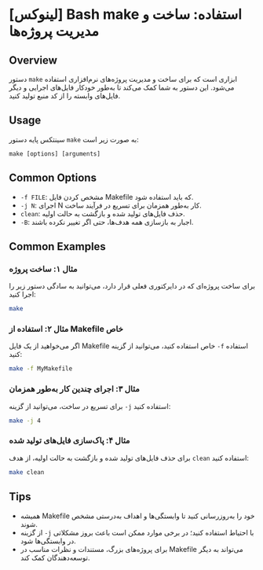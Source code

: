 # [لینوکس] Bash make استفاده: ساخت و مدیریت پروژه‌ها

## Overview
دستور `make` ابزاری است که برای ساخت و مدیریت پروژه‌های نرم‌افزاری استفاده می‌شود. این دستور به شما کمک می‌کند تا به‌طور خودکار فایل‌های اجرایی و دیگر فایل‌های وابسته را از کد منبع تولید کنید.

## Usage
سینتکس پایه دستور `make` به صورت زیر است:

```
make [options] [arguments]
```

## Common Options
- `-f FILE`: مشخص کردن فایل Makefile که باید استفاده شود.
- `-j N`: اجرای N کار به‌طور همزمان برای تسریع در فرآیند ساخت.
- `clean`: حذف فایل‌های تولید شده و بازگشت به حالت اولیه.
- `-B`: اجبار به بازسازی همه هدف‌ها، حتی اگر تغییر نکرده باشند.

## Common Examples
### مثال ۱: ساخت پروژه
برای ساخت پروژه‌ای که در دایرکتوری فعلی قرار دارد، می‌توانید به سادگی دستور زیر را اجرا کنید:

```bash
make
```

### مثال ۲: استفاده از Makefile خاص
اگر می‌خواهید از یک فایل Makefile خاص استفاده کنید، می‌توانید از گزینه `-f` استفاده کنید:

```bash
make -f MyMakefile
```

### مثال ۳: اجرای چندین کار به‌طور همزمان
برای تسریع در ساخت، می‌توانید از گزینه `-j` استفاده کنید:

```bash
make -j 4
```

### مثال ۴: پاک‌سازی فایل‌های تولید شده
برای حذف فایل‌های تولید شده و بازگشت به حالت اولیه، از هدف `clean` استفاده کنید:

```bash
make clean
```

## Tips
- همیشه Makefile خود را به‌روزرسانی کنید تا وابستگی‌ها و اهداف به‌درستی مشخص شوند.
- از گزینه `-j` با احتیاط استفاده کنید؛ در برخی موارد ممکن است باعث بروز مشکلاتی در وابستگی‌ها شود.
- برای پروژه‌های بزرگ، مستندات و نظرات مناسب در Makefile می‌تواند به دیگر توسعه‌دهندگان کمک کند.